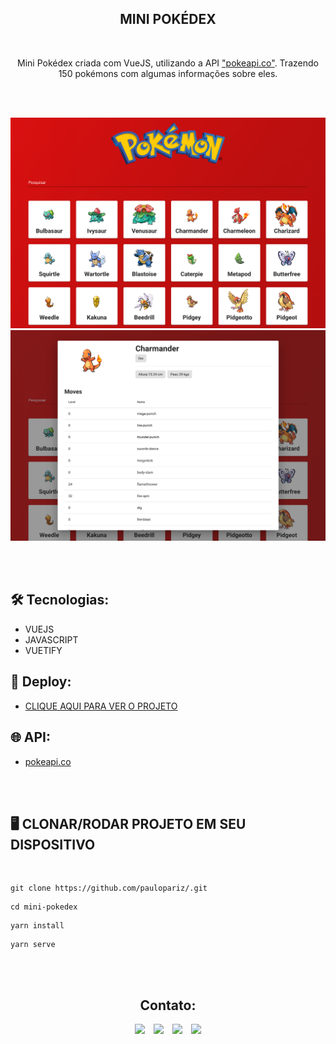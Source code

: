 <h2 align="center">MINI POKÉDEX</h2>

<br>

<p align="center">Mini Pokédex criada com VueJS, utilizando a API <a href="https://pokeapi.co/">"pokeapi.co"</a>. Trazendo 150 pokémons com algumas informações sobre eles.</p>

<br><br>

<img src="./src/assets/.github/preview1.png">
<img src="./src/assets/.github/preview2.png">

<br><br>

## 🛠️ Tecnologias:
- VUEJS
- JAVASCRIPT
- VUETIFY

## 📍 Deploy:
- <a href="">CLIQUE AQUI PARA VER O PROJETO</a>

## 🌐 API:
- <a href="https://pokeapi.co/">pokeapi.co</a>

<br><br>


## 🖥️  CLONAR/RODAR PROJETO EM SEU DISPOSITIVO

<br>

```
git clone https://github.com/paulopariz/.git
```

```
cd mini-pokedex
```

```
yarn install
```

```
yarn serve
```

<br><br>


<h2 align="center">Contato:</h2>
<div align="center">

 <a href= "https://api.whatsapp.com/send?phone=5544999575376"><img src="https://img.icons8.com/material-outlined/24/7950F2/whatsapp--v1.png"/></a> <a href="https://www.instagram.com/parizpaulo_/" style="margin-left:10px"><img src="https://img.icons8.com/material-outlined/24/7950F2/instagram-new--v1.png"/></a> <a href="paulopariz01@gmail.com" style="margin-left:10px"><img src="https://img.icons8.com/material-rounded/24/7950F2/filled-message.png"/></a> <a href="https://www.linkedin.com/in/paulopariz/" style="margin-left:10px"><img src="https://img.icons8.com/material-sharp/24/7950F2/linkedin--v1.png"/></a>

 </div>
